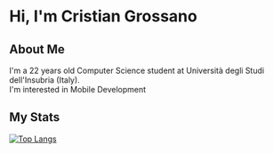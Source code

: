 # Hi, I'm Cristian Grossano

## About Me
I'm a 22 years old Computer Science student at Università degli Studi dell'Insubria (Italy).  
I'm interested in Mobile Development
## My Stats

[![Top Langs](https://github-readme-stats.vercel.app/api/top-langs/?username=cristiangrossano&layout=compact&langs_count=6&theme=radical)](https://github.com/anuraghazra/github-readme-stats)
